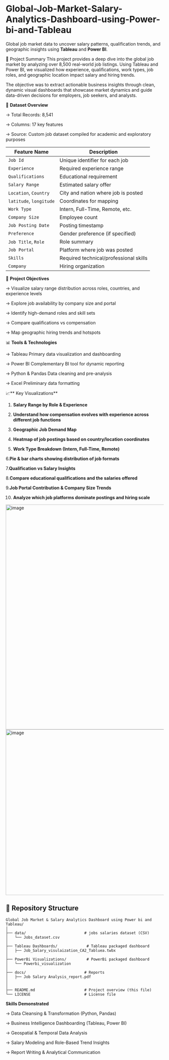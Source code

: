 # Global-Job-Market-Salary-Analytics-Dashboard-using-Power-bi-and-Tableau
Global job market data to uncover salary patterns, qualification trends, and geographic insights using **Tableau** and **Power BI**.

🧠 Project Summary
This project provides a deep dive into the global job market by analyzing over 8,500 real-world job listings. Using Tableau and Power BI, we visualized how experience, qualifications, work types, job roles, and geographic location impact salary and hiring trends.

The objective was to extract actionable business insights through clean, dynamic visual dashboards that showcase market dynamics and guide data-driven decisions for employers, job seekers, and analysts.

📁 **Dataset Overview**

  -> Total Records: 8,541
  
  -> Columns: 17 key features
  
  -> Source: Custom job dataset compiled for academic and exploratory purposes
  
| Feature Name            | Description                            |
| ----------------------- | -------------------------------------- |
| `Job Id`                | Unique identifier for each job         |
| `Experience`            | Required experience range              |
| `Qualifications`        | Educational requirement                |
| `Salary Range`          | Estimated salary offer                 |
| `Location`, `Country`   | City and nation where job is posted    |
| `latitude`, `longitude` | Coordinates for mapping                |
| `Work Type`             | Intern, Full-Time, Remote, etc.        |
| `Company Size`          | Employee count                         |
| `Job Posting Date`      | Posting timestamp                      |
| `Preference`            | Gender preference (if specified)       |
| `Job Title`, `Role`     | Role summary                           |
| `Job Portal`            | Platform where job was posted          |
| `Skills`                | Required technical/professional skills |
| `Company`               | Hiring organization                    |


🎯 **Project Objectives**

  -> Visualize salary range distribution across roles, countries, and experience levels
  
  -> Explore job availability by company size and portal
  
  -> Identify high-demand roles and skill sets
  
  -> Compare qualifications vs compensation
  
  -> Map geographic hiring trends and hotspots

📊 **Tools & Technologies**

  -> Tableau	Primary data visualization and dashboarding
  
  -> Power BI	Complementary BI tool for dynamic reporting
  
  -> Python & Pandas	Data cleaning and pre-analysis
  
  -> Excel	Preliminary data formatting
  
📈** Key Visualizations**

  1. **Salary Range by Role & Experience**
  
  2. **Understand how compensation evolves with experience across different job functions**
  
  3. **Geographic Job Demand Map**
  
  4. **Heatmap of job postings based on country/location coordinates**
  
   5. **Work Type Breakdown (Intern, Full-Time, Remote)**
  
   6.**Pie & bar charts showing distribution of job formats**
  
   7.**Qualification vs Salary Insights**
  
   8.**Compare educational qualifications and the salaries offered**
  
   9.**Job Portal Contribution & Company Size Trends**
  
10. **Analyze which job platforms dominate postings and hiring scale**

<img width="969" height="718" alt="image" src="https://github.com/user-attachments/assets/9ae19005-2b2e-4c53-b0ab-b1aebe481e73" />


<img width="948" height="529" alt="image" src="https://github.com/user-attachments/assets/49008b17-bba4-4ec1-9a84-7e5b731e69ad" />

## 📂 Repository Structure

```plaintext
Global Job Market & Salary Analytics Dashboard using Power bi and Tableau/
│
├── data/                          # jobs salaries dataset (CSV)
│   └── Jobs_dataset.csv
│
├── Tableau Dashboards/             # Tableau packaged dashboard   
│   ├── Job_Salary_visulaization_CA2_Tabluea.twbx
│
├── PowerBi Visualizations/         # PowerBi packaged dashboard                
│   └── Powerbi_visualization
│
├── docs/                          # Reports 
│   ├── Job Salary Analysis_report.pdf
│
│
├── README.md                      # Project overview (this file)
└── LICENSE                        # License file
```


**Skills Demonstrated**

  -> Data Cleansing & Transformation (Python, Pandas)

  -> Business Intelligence Dashboarding (Tableau, Power BI)

  -> Geospatial & Temporal Data Analysis

  -> Salary Modeling and Role-Based Trend Insights

  -> Report Writing & Analytical Communication
